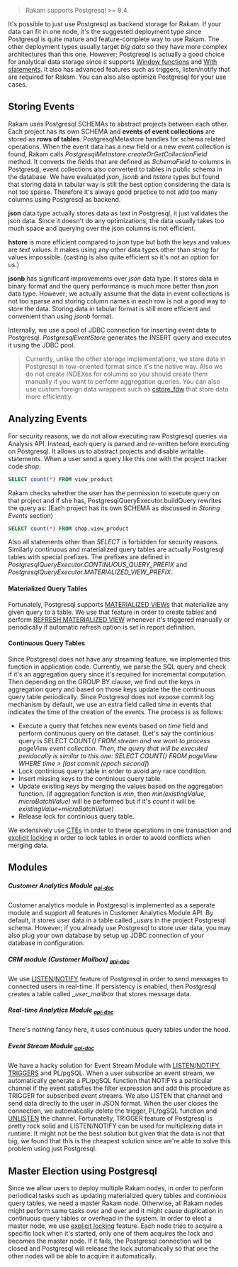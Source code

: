 > Rakam supports Postgresql >= 9.4.

It's possible to just use Postgresql as backend storage for Rakam. If your data can fit in one node, it's the suggested deployment type since Postgresql is quite mature and feature-complete way to use Rakam. The other deployment types usually target *big data* so they have more complex architectures than this one. However; Postgresql is actually a good choice for analytical data storage since it supports [Window functions]() and [With statements](). It also has advanced features such as triggers, listen/notify that are required for Rakam. You can also also optimize Postgresql for your use cases.

## Storing Events
Rakam uses Postgresql SCHEMAs to abstract projects between each other. Each project has its own SCHEMA and **events of event collections** are stored as **rows of tables**.
PostgresqlMetastore handles for schema related operations. When the event data has a new field or a new event collection is found, Rakam calls *PostgresqlMetastore.createOrGetCollectionField* method. It converts the fields that are defined as *SchemaField* to columns in Postgresql, event collections also converted to tables in public schema in the database. We have evaluated *json*, *jsonb* and *hstore* types but found that storing data in tabular way is still the best option considering the data is not too sparse. Therefore it's always good practice to not add too many columns using Postgresql as backend.

**json** data type actually stores data as *text* in Postgresql, it just validates the json data. Since it doesn't do any optimizations, the data usually takes too much space and querying over the json columns is not efficient.

**hstore** is more efficient compared to *json* type but both the keys and values are *text* values. It makes using any other data types other than *string* for values impossible. (casting is also quite efficient so it's not an option for us.)

**jsonb** has significant improvements over *json* data type. It stores data in binary format and the query performance is much more better than *json* data type. However; we actually assume that the data in event collections is not too sparse and storing column names in each row is not a good way to store the data. Storing data in tabular format is still more efficient and convenient than using *jsonb* format.

Internally, we use a pool of JDBC connection for inserting event data to Postgresql. *PostgresqlEventStore* generates the INSERT query and executes it using the JDBC pool.

> Currently, unlike the other storage implementations, we store data in Postgresql in row-oriented format since it's the native way. Also we do not create INDEXes for columns so you should create them manually if you want to perform aggregation queries. You can also use custom foreign data wrappers such as [cstore_fdw](https://github.com/citusdata/cstore_fdw) that store data more efficiently.

## Analyzing Events
For security reasons, we do not allow executing raw Postgresql queries via Analysis API. Instead, each query is parsed and re-written before executing on Postgresql. It allows us to abstract projects and disable writable statements. When a user send a query like this one with the project tracker code *shop*:
```sql
SELECT count(*) FROM view_product
```
Rakam checks whether the user has the permission to execute query on that project and if she has, PostgresqlQueryExecutor.buildQuery rewrites the query as: (Each project has its own SCHEMA as discussed in *Storing Events* section)
```sql
SELECT count(*) FROM shop.view_product
```
Also all statements other than *SELECT* is forbidden for security reasons. Similarly continuous and materialized query tables are actually Postgresql tables with special prefixes. The prefixes are defined in *PostgresqlQueryExecutor.CONTINUOUS_QUERY_PREFIX* and *PostgresqlQueryExecutor.MATERIALIZED_VIEW_PREFIX*.

#### Materialized Query Tables
Fortunately, Postgresql supports [MATERIALIZED VIEWs](http://www.postgresql.org/docs/9.4/static/sql-creatematerializedview.html) that materialize any given query to a table. We use that feature in order to create tables and  perform [REFRESH MATERIALIZED VIEW](http://www.postgresql.org/docs/9.4/static/sql-refreshmaterializedview.html) whenever it's triggered manually or periodically if automatic refresh option is set in report definition. 
#### Continuous Query Tables
Since Postgresql does not have any streaming feature, we implemented this function in application code. Currently, we parse the SQL query and check if it's an aggregation query since it's required for incremental computation. Then depending on the GROUP BY clause, we find out the keys in aggregation query and based on those keys update the the continuous query table periodically. Since Postgresql does not expose commit log mechanism by default, we use an extra field called *time* in events that indicates the time of the creation of the events. The process is as follows:
- Execute a query that fetches new events based on *time* field and perform continuous query on the dataset. (Let's say the continious query is SELECT COUNT(*) FROM stream and we want to process *pageView* event collection. Then, the query that will be executed peridocally is similar to this one: *SELECT COUNT(*) FROM pageView WHERE time > [last commit (epoch second]*)
- Lock continious query table in order to avoid any race condition.
- Insert missing keys to the continious query table.
- Update existing keys by merging the values based on the aggregation function. (if aggregation function is *min*, then *min(existingValue, microBatchValue)* will be performed but if it's *count* it will be *existingValue+microBatchValue*)
- Release lock for continious query table.

We extensively use [CTEs](http://www.postgresql.org/docs/9.4/static/queries-with.html) in order to these operations in one transaction and [explicit locking](http://www.postgresql.org/docs/9.4/static/explicit-locking.html) in order to lock tables in order to avoid conflicts when merging data.

## Modules

##### Customer Analytics Module <sub>*[api-doc]()*</sub>
Customer analytics module in Postgresql is implemented as a seperate module and support all features in Customer Analytics Module API. By default, it stores user data in a table called *_users* in the project Postgresql schema. However; if you already use Postgresql to store user data, you may also plug your own database by setup up JDBC connection of your database in configuration.

##### CRM module (Customer Mailbox) <sub>*[api-doc]()*</sub>
We use [LISTEN](http://www.postgresql.org/docs/9.4/static/sql-listen.html)/[NOTIFY](http://www.postgresql.org/docs/9.4/static/sql-notify.html) feature of Postgresql in order to send messages to connected users in real-time. If persistency is enabled, then Postgresql creates a table called *_user_mailbox* that stores message data.

##### Real-time Analytics Module <sub>*[api-doc]()*</sub>
There's nothing fancy here, it uses continuous query tables under the hood.

##### Event Stream Module <sub>*[api-doc]()*</sub>
We have a hacky solution for Event Stream Module with [LISTEN](http://www.postgresql.org/docs/9.4/static/sql-listen.html)/[NOTIFY](http://www.postgresql.org/docs/9.4/static/sql-notify.html), [TRIGGERS](http://www.postgresql.org/docs/9.4/static/sql-createtrigger.html) and PL/pgSQL.  When a user subscribe an event stream, we automatically generate a PL/pgSQL function that NOTIFYs a particular channel if the event satisfies the filter expression and add this procedure as TRIGGER for subscribed event streams. We also LISTEN that channel and send data directly to the user in JSON format. When the user closes the connection, we automatically delete the trigger, PL/pgSQL function and [UNLISTEN](http://www.postgresql.org/docs/9.4/static/sql-unlisten.html) the channel. Fortunatelly, TRIGGER feature of Postgresql is pretty rock solid and LISTEN/NOTIFY can be used for multiplexing data in runtime. It might not be the best solution but given that the data is not that big, we found that this is the cheapest solution since we're able to solve this problem using just Postgresql.

## Master Election using Postgresql
Since we allow users to deploy multiple Rakam nodes, in order to perform periodical tasks such as updating materialized query tables and continious query tables, we need a master Rakam node. Otherwise, all Rakam nodes might perform same tasks over and over and it might cause duplication in continuous query tables or overhead in the system. In order to elect a master node, we use [explicit locking](http://www.postgresql.org/docs/9.4/static/explicit-locking.html) feature. Each node tries to acquire a specific lock when it's started, only one of them acquires the lock and becomes the master node. If it fails, the Postgresql connection will be closed and Postgresql will release the lock automatically so that one the other nodes will be able to acquire it automatically.